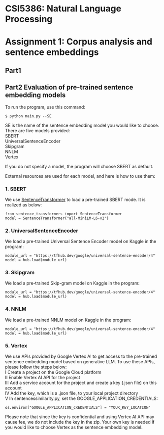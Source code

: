 # CSI5386: Natural Language Processing
# Assignment 1: Corpus analysis and sentence embeddings  

## Part1


## Part2 Evaluation of pre-trained sentence embedding models
To run the program, use this command:  
```  
$ python main.py --SE  
```  
SE is the name of the sentence embedding model you would like to choose. There are five models provided:  
SBERT  
UniversalSentenceEncoder  
Skipgram  
NNLM  
Vertex  
  
If you do not specify a model, the program will choose SBERT as default.  

External resources are used for each model, and here is how to use them:  
### 1. SBERT
We use [SentenceTransformer](https://www.sbert.net/) to load a pre-trained SBERT mode. It is realized as below:  
```
from sentence_transformers import SentenceTransformer  
model = SentenceTransformer("all-MiniLM-L6-v2")  
```  
### 2. UniversalSentenceEncoder  
We load a pre-trained Universal Sentence Encoder model on Kaggle in the program:  
```
module_url = "https://tfhub.dev/google/universal-sentence-encoder/4"  
model = hub.load(module_url)  
```  
### 3. Skipgram 
We load a pre-trained Skip-gram model on Kaggle in the program:  
```
module_url = "https://tfhub.dev/google/universal-sentence-encoder/4"  
model = hub.load(module_url)  
```  
### 4. NNLM 
We load a pre-trained NNLM model on Kaggle in the program:  
```
module_url = "https://tfhub.dev/google/universal-sentence-encoder/4"  
model = hub.load(module_url)  
```  
### 5. Vertex  
We use APIs provided by Google Vertex AI to get access to the pre-trained sentence embedding model based on generative LLM. To use these APIs, please follow the steps below:  
Ⅰ Create a project on the Google Cloud platform  
Ⅱ Enable Vertex AI API for the project  
Ⅲ Add a service account for the project and create a key (.json file) on this account  
Ⅳ Add the key, which is a .json file, to your local project directory  
Ⅴ In sentencessimilarity.py, set the GOOGLE_APPLICATION_CREDENTIALS:  
```
os.environ["GOOGLE_APPLICATION_CREDENTIALS"] = "YOUR_KEY_LOCATION"  
```  

Please note that since the key is confidential and using Vertex AI API may cause fee, we do not include the key in the zip. Your own key is needed if you would like to choose Vertex as the sentence embedding model.


